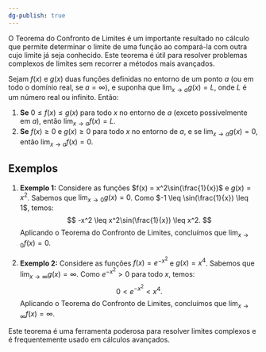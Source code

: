 ```yaml
---
dg-publish: true
---
```


O Teorema do Confronto de Limites é um importante resultado no cálculo que permite determinar o limite de uma função ao compará-la com outra cujo limite já seja conhecido. Este teorema é útil para resolver problemas complexos de limites sem recorrer a métodos mais avançados.

Sejam $f(x)$ e $g(x)$ duas funções definidas no entorno de um ponto $a$ (ou em todo o domínio real, se $a = \infty$), e suponha que $\lim_{x \to a} g(x) = L$, onde $L$ é um número real ou infinito. Então:

1. **Se** $0 \leq f(x) \leq g(x)$ para todo $x$ no entorno de $a$ (exceto possivelmente em $a$), então $\lim_{x \to a} f(x) = L$.
2. **Se** $f(x) \geq 0$ e $g(x) \geq 0$ para todo $x$ no entorno de $a$, e se $\lim_{x \to a} g(x) = 0$, então $\lim_{x \to a} f(x) = 0$.

## Exemplos

1. **Exemplo 1:**
   Considere as funções $f(x) = x^2\sin(\frac{1}{x})$ e $g(x) = x^2$. Sabemos que $\lim_{x \to 0} g(x) = 0$. Como $-1 \leq \sin(\frac{1}{x}) \leq 1$, temos:
$$
 -x^2 \leq x^2\sin(\frac{1}{x}) \leq x^2.
$$
   Aplicando o Teorema do Confronto de Limites, concluímos que $\lim_{x \to 0} f(x) = 0$.

2. **Exemplo 2:**
   Considere as funções $f(x) = e^{-x^2}$ e $g(x) = x^4$. Sabemos que $\lim_{x \to \infty} g(x) = \infty$. Como $e^{-x^2} > 0$ para todo $x$, temos:
$$
 0 < e^{-x^2} < x^4.
$$
   Aplicando o Teorema do Confronto de Limites, concluímos que $\lim_{x \to \infty} f(x) = \infty$.

Este teorema é uma ferramenta poderosa para resolver limites complexos e é frequentemente usado em cálculos avançados.
